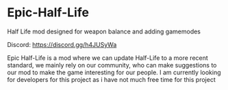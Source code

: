 # Epic-Half-Life
Half Life mod designed for weapon balance and adding gamemodes


Discord: https://discord.gg/h4JUSyWa

Epic Half-Life is a mod where we can update Half-Life to a more recent standard, we mainly rely on our community, who can make suggestions to our mod to make the game interesting for our people. I am currently looking for developers for this project as i have not much free time for this project
